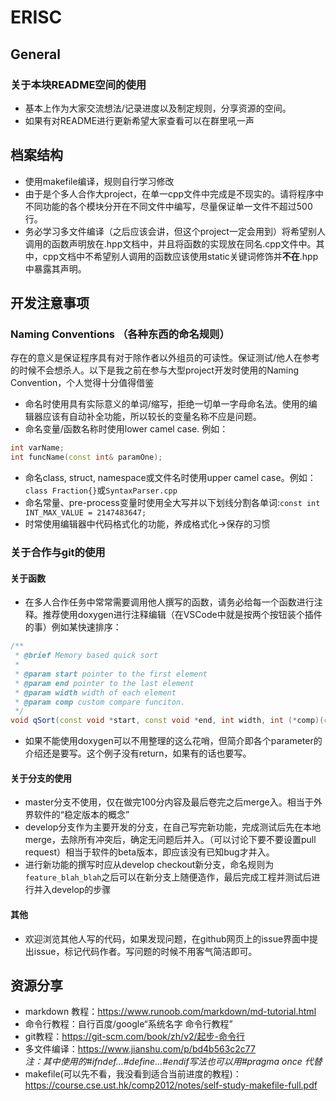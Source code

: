 
# ERISC

## General

### 关于本块README空间的使用

- 基本上作为大家交流想法/记录进度以及制定规则，分享资源的空间。
- 如果有对README进行更新希望大家查看可以在群里吼一声
  
## 档案结构

- 使用makefile编译，规则自行学习修改
- 由于是个多人合作大project，在单一cpp文件中完成是不现实的。请将程序中不同功能的各个模块分开在不同文件中编写，尽量保证单一文件不超过500行。
- 务必学习多文件编译（之后应该会讲，但这个project一定会用到）将希望别人调用的函数声明放在.hpp文档中，并且将函数的实现放在同名.cpp文件中。其中，cpp文档中不希望别人调用的函数应该使用static关键词修饰并**不在**.hpp中暴露其声明。

## 开发注意事项

### Naming Conventions （各种东西的命名规则）

存在的意义是保证程序具有对于除作者以外组员的可读性。保证测试/他人在参考的时候不会想杀人。以下是我之前在参与大型project开发时使用的Naming Convention，个人觉得十分值得借鉴

- 命名时使用具有实际意义的单词/缩写，拒绝一切单一字母命名法。使用的编辑器应该有自动补全功能，所以较长的变量名称不应是问题。
- 命名变量/函数名称时使用lower camel case. 例如：
```cpp
int varName;
int funcName(const int& paramOne);
```
- 命名class, struct, namespace或文件名时使用upper camel case。例如：`class Fraction{}`或`SyntaxParser.cpp`
- 命名常量、pre-process变量时使用全大写并以下划线分割各单词:`const int INT_MAX_VALUE = 2147483647;`
- 时常使用编辑器中代码格式化的功能，养成格式化->保存的习惯

### 关于合作与git的使用

#### 关于函数

- 在多人合作任务中常常需要调用他人撰写的函数，请务必给每一个函数进行注释。推荐使用doxygen进行注释编辑（在VSCode中就是按两个按钮装个插件的事）例如某快速排序：
```cpp
/**
 * @brief Memory based quick sort
 * 
 * @param start pointer to the first element
 * @param end pointer to the last element
 * @param width width of each element
 * @param comp custom compare funciton. 
 */
void qSort(const void *start, const void *end, int width, int (*comp)(const void *first, const void *second));
```
- 如果不能使用doxygen可以不用整理的这么花哨，但简介即各个parameter的介绍还是要写。这个例子没有return，如果有的话也要写。

#### 关于分支的使用
- master分支不使用，仅在做完100分内容及最后卷完之后merge入。相当于外界软件的“稳定版本的概念”
- develop分支作为主要开发的分支，在自己写完新功能，完成测试后先在本地merge，去除所有冲突后，确定无问题后并入。（可以讨论下要不要设置pull request）相当于软件的beta版本，即应该没有已知bug才并入。
- 进行新功能的撰写时应从develop checkout新分支，命名规则为`feature_blah_blah`之后可以在新分支上随便造作，最后完成工程并测试后进行并入develop的步骤

#### 其他

- 欢迎浏览其他人写的代码，如果发现问题，在github网页上的issue界面中提出issue，标记代码作者。写问题的时候不用客气简洁即可。

## 资源分享

- markdown 教程：https://www.runoob.com/markdown/md-tutorial.html    
- 命令行教程：自行百度/google“系统名字 命令行教程”    
- git教程：https://git-scm.com/book/zh/v2/起步-命令行
- 多文件编译：https://www.jianshu.com/p/bd4b563c2c77    
*注：其中使用的#ifndef...#define...#endif写法也可以用#pragma once 代替*    
- makefile(可以先不看，我没看到适合当前进度的教程)：https://course.cse.ust.hk/comp2012/notes/self-study-makefile-full.pdf
